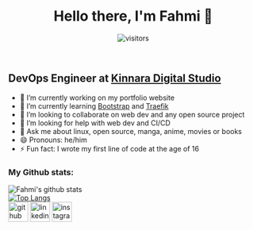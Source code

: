 <p>
  <h1 align="center"><b>Hello there, I'm Fahmi 👋</b></h1>
</p>
<p align="center">
    <img align="center" alt="visitors" src="https://gpvc.arturio.dev/fahmimmaliki" />
</p>
<br>
<h2>DevOps Engineer at <a href="http://kinnarastudio.com" alt="Kinnara Digital Studio">Kinnara Digital Studio</a></h2>

- 🔭 I’m currently working on my portfolio website
- 🌱 I’m currently learning [Bootstrap](https://getbootstrap.com/) and [Traefik](https://doc.traefik.io/traefik/)
- 👯 I’m looking to collaborate on web dev and any open source project
- 🤔 I’m looking for help with web dev and CI/CD
- 💬 Ask me about linux, open source, manga, anime, movies or books
- 😄 Pronouns: he/him
- ⚡ Fun fact: I wrote my first line of code at the age of 16

### My Github stats:
![Fahmi's github stats](https://github-readme-stats.vercel.app/api?username=fahmimmaliki&theme=chartreuse-dark&show_icons=true)
<br>
[![Top Langs](https://github-readme-stats.vercel.app/api/top-langs/?username=fahmimmaliki&theme=chartreuse-dark)](https://github.com/anuraghazra/github-readme-stats)
<br>
[<img src='https://cdn.jsdelivr.net/npm/simple-icons@3.0.1/icons/github.svg' alt='github' height='40'>](https://github.com/fahmimmaliki)  [<img src='https://cdn.jsdelivr.net/npm/simple-icons@3.0.1/icons/linkedin.svg' alt='linkedin' height='40'>](https://www.linkedin.com/in/fahmimmaliki/)  [<img src='https://cdn.jsdelivr.net/npm/simple-icons@3.0.1/icons/instagram.svg' alt='instagram' height='40'>](https://www.instagram.com/fahmi.mmaliki/)
